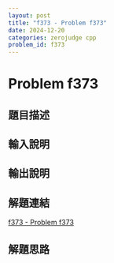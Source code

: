 ```yaml
---
layout: post
title: "f373 - Problem f373"
date: 2024-12-20
categories: zerojudge cpp
problem_id: f373
---
```


# Problem f373

## 題目描述



## 輸入說明



## 輸出說明



## 解題連結

[f373 - Problem f373](https://zerojudge.tw/ShowProblem?problemid=f373)

## 解題思路

